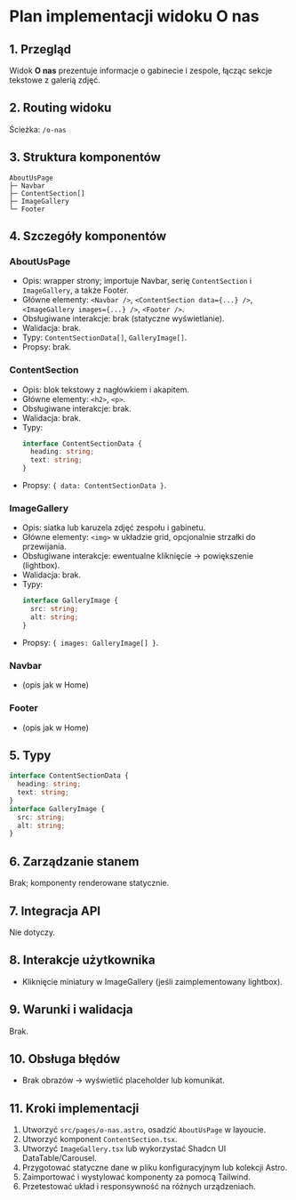 # Plan implementacji widoku O nas

## 1. Przegląd

Widok **O nas** prezentuje informacje o gabinecie i zespole, łącząc sekcje tekstowe z galerią zdjęć.

## 2. Routing widoku

Ścieżka: `/o-nas`

## 3. Struktura komponentów

```
AboutUsPage
├─ Navbar
├─ ContentSection[]
├─ ImageGallery
└─ Footer
```

## 4. Szczegóły komponentów

### AboutUsPage

- Opis: wrapper strony; importuje Navbar, serię `ContentSection` i `ImageGallery`, a także Footer.
- Główne elementy: `<Navbar />`, `<ContentSection data={...} />`, `<ImageGallery images={...} />`, `<Footer />`.
- Obsługiwane interakcje: brak (statyczne wyświetlanie).
- Walidacja: brak.
- Typy: `ContentSectionData[]`, `GalleryImage[]`.
- Propsy: brak.

### ContentSection

- Opis: blok tekstowy z nagłówkiem i akapitem.
- Główne elementy: `<h2>`, `<p>`.
- Obsługiwane interakcje: brak.
- Walidacja: brak.
- Typy:
  ```ts
  interface ContentSectionData {
    heading: string;
    text: string;
  }
  ```
- Propsy: `{ data: ContentSectionData }`.

### ImageGallery

- Opis: siatka lub karuzela zdjęć zespołu i gabinetu.
- Główne elementy: `<img>` w układzie grid, opcjonalnie strzałki do przewijania.
- Obsługiwane interakcje: ewentualne kliknięcie → powiększenie (lightbox).
- Walidacja: brak.
- Typy:
  ```ts
  interface GalleryImage {
    src: string;
    alt: string;
  }
  ```
- Propsy: `{ images: GalleryImage[] }`.

### Navbar

- (opis jak w Home)

### Footer

- (opis jak w Home)

## 5. Typy

```ts
interface ContentSectionData {
  heading: string;
  text: string;
}
interface GalleryImage {
  src: string;
  alt: string;
}
```

## 6. Zarządzanie stanem

Brak; komponenty renderowane statycznie.

## 7. Integracja API

Nie dotyczy.

## 8. Interakcje użytkownika

- Kliknięcie miniatury w ImageGallery (jeśli zaimplementowany lightbox).

## 9. Warunki i walidacja

Brak.

## 10. Obsługa błędów

- Brak obrazów → wyświetlić placeholder lub komunikat.

## 11. Kroki implementacji

1. Utworzyć `src/pages/o-nas.astro`, osadzić `AboutUsPage` w layoucie.
2. Utworzyć komponent `ContentSection.tsx`.
3. Utworzyć `ImageGallery.tsx` lub wykorzystać Shadcn UI DataTable/Carousel.
4. Przygotować statyczne dane w pliku konfiguracyjnym lub kolekcji Astro.
5. Zaimportować i wystylować komponenty za pomocą Tailwind.
6. Przetestować układ i responsywność na różnych urządzeniach.
